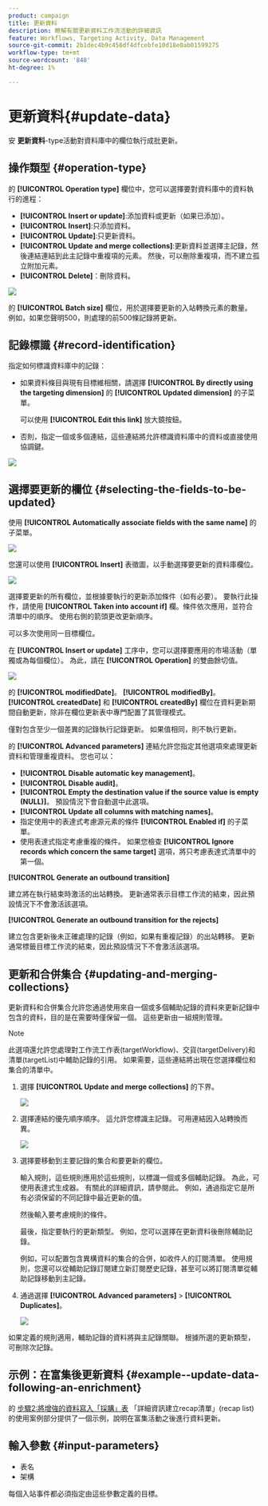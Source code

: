 ```yaml
---
product: campaign
title: 更新資料
description: 瞭解有關更新資料工作流活動的詳細資訊
feature: Workflows, Targeting Activity, Data Management
source-git-commit: 2b1dec4b9c456df4dfcebfe10d18e0ab01599275
workflow-type: tm+mt
source-wordcount: '848'
ht-degree: 1%

---
```


# 更新資料{#update-data}



安 **更新資料**-type活動對資料庫中的欄位執行成批更新。

## 操作類型 {#operation-type}

的 **[!UICONTROL Operation type]** 欄位中，您可以選擇要對資料庫中的資料執行的進程：

* **[!UICONTROL Insert or update]**:添加資料或更新（如果已添加）。
* **[!UICONTROL Insert]**:只添加資料。
* **[!UICONTROL Update]**:只更新資料。
* **[!UICONTROL Update and merge collections]**:更新資料並選擇主記錄，然後連結連結到此主記錄中重複項的元素。 然後，可以刪除重複項，而不建立孤立附加元素。
* **[!UICONTROL Delete]**：刪除資料。

![](assets/s_advuser_update_data_1.png)

的 **[!UICONTROL Batch size]** 欄位，用於選擇要更新的入站轉換元素的數量。 例如，如果您聲明500，則處理的前500條記錄將更新。

## 記錄標識 {#record-identification}

指定如何標識資料庫中的記錄：

* 如果資料條目與現有目標維相關，請選擇 **[!UICONTROL By directly using the targeting dimension]** 的 **[!UICONTROL Updated dimension]** 的子菜單。

   可以使用 **[!UICONTROL Edit this link]** 放大鏡按鈕。

* 否則，指定一個或多個連結，這些連結將允許標識資料庫中的資料或直接使用協調鍵。

![](assets/s_advuser_update_data_2.png)

## 選擇要更新的欄位 {#selecting-the-fields-to-be-updated}

使用 **[!UICONTROL Automatically associate fields with the same name]** 的子菜單。

![](assets/s_advuser_update_data_3b.png)

您還可以使用 **[!UICONTROL Insert]** 表徵圖，以手動選擇要更新的資料庫欄位。

![](assets/s_advuser_update_data_3.png)

選擇要更新的所有欄位，並根據要執行的更新添加條件（如有必要）。 要執行此操作，請使用 **[!UICONTROL Taken into account if]** 欄。條件依次應用，並符合清單中的順序。 使用右側的箭頭更改更新順序。

可以多次使用同一目標欄位。

在 **[!UICONTROL Insert or update]** 工序中，您可以選擇要應用的市場活動（單獨或為每個欄位）。 為此，請在 **[!UICONTROL Operation]** 的雙曲餘切值。

![](assets/s_advuser_update_data_5.png)

的 **[!UICONTROL modifiedDate]**。 **[!UICONTROL modifiedBy]**。 **[!UICONTROL createdDate]** 和 **[!UICONTROL createdBy]** 欄位在資料更新期間自動更新，除非在欄位更新表中專門配置了其管理模式。

僅對包含至少一個差異的記錄執行記錄更新。 如果值相同，則不執行更新。

的 **[!UICONTROL Advanced parameters]** 連結允許您指定其他選項來處理更新資料和管理重複資料。 您也可以：

* **[!UICONTROL Disable automatic key management]**。
* **[!UICONTROL Disable audit]**。
* **[!UICONTROL Empty the destination value if the source value is empty (NULL)]**。 預設情況下會自動選中此選項。
* **[!UICONTROL Update all columns with matching names]**。
* 指定使用中的表達式考慮源元素的條件 **[!UICONTROL Enabled if]** 的子菜單。
* 使用表達式指定考慮重複的條件。 如果您檢查 **[!UICONTROL Ignore records which concern the same target]** 選項，將只考慮表達式清單中的第一個。

**[!UICONTROL Generate an outbound transition]**

建立將在執行結束時激活的出站轉換。 更新通常表示目標工作流的結束，因此預設情況下不會激活該選項。

**[!UICONTROL Generate an outbound transition for the rejects]**

建立包含更新後未正確處理的記錄（例如，如果有重複記錄）的出站轉移。 更新通常標籤目標工作流的結束，因此預設情況下不會激活該選項。

## 更新和合併集合 {#updating-and-merging-collections}

更新資料和合併集合允許您通過使用來自一個或多個輔助記錄的資料來更新記錄中包含的資料，目的是在需要時僅保留一個。 這些更新由一組規則管理。

>[!NOTE]
>
>此選項還允許您處理對工作流工作表(targetWorkflow)、交貨(targetDelivery)和清單(targetList)中輔助記錄的引用。 如果需要，這些連結將出現在您選擇欄位和集合的清單中。

1. 選擇 **[!UICONTROL Update and merge collections]** 的下界。

   ![](assets/update_and_merge_collections1.png)

1. 選擇連結的優先順序順序。 這允許您標識主記錄。 可用連結因入站轉換而異。

   ![](assets/update_and_merge_collections2.png)

1. 選擇要移動到主要記錄的集合和要更新的欄位。

   輸入規則，這些規則應用於這些規則，以標識一個或多個輔助記錄。 為此，可使用表達式生成器。 有關此的詳細資訊，請參閱此。 例如，通過指定它是所有必須保留的不同記錄中最近更新的值。

   然後輸入要考慮規則的條件。

   最後，指定要執行的更新類型。 例如，您可以選擇在更新資料後刪除輔助記錄。

   例如，可以配置包含異構資料的集合的合併，如收件人的訂閱清單。 使用規則，您還可以從輔助記錄訂閱建立新訂閱歷史記錄，甚至可以將訂閱清單從輔助記錄移動到主記錄。

1. 通過選擇 **[!UICONTROL Advanced parameters]** > **[!UICONTROL Duplicates]**。

   ![](assets/update_and_merge_collections3.png)

如果定義的規則適用，輔助記錄的資料將與主記錄關聯。 根據所選的更新類型，可刪除次記錄。

## 示例：在富集後更新資料 {#example--update-data-following-an-enrichment}

的 [步驟2:將增強的資料寫入「採購」表](create-a-summary-list.md#step-2--writing-enriched-data-to-the--purchases--table) 「詳細資訊建立recap清單」(recap list)的使用案例部分提供了一個示例，說明在富集活動之後進行資料更新。

## 輸入參數 {#input-parameters}

* 表名
* 架構

每個入站事件都必須指定由這些參數定義的目標。
